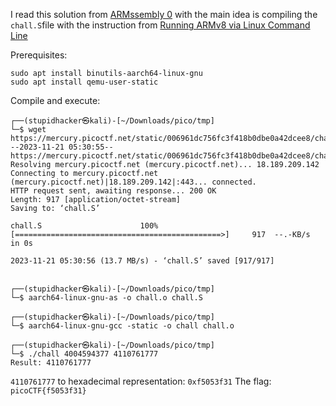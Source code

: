 I read this solution from [ARMssembly 0](https://picoctf2021.haydenhousen.com/reverse-engineering/armssembly-0) with the main idea is compiling the ```chall.S```file with the instruction from [Running ARMv8 via Linux Command Line](https://github.com/joebobmiles/ARMv8ViaLinuxCommandline)

Prerequisites:
```commandline
sudo apt install binutils-aarch64-linux-gnu
sudo apt install qemu-user-static
```
Compile and execute:
```
┌──(stupidhacker㉿kali)-[~/Downloads/pico/tmp]
└─$ wget https://mercury.picoctf.net/static/006961dc756fc3f418b0dbe0a42dcee8/chall.S
--2023-11-21 05:30:55--  https://mercury.picoctf.net/static/006961dc756fc3f418b0dbe0a42dcee8/chall.S
Resolving mercury.picoctf.net (mercury.picoctf.net)... 18.189.209.142
Connecting to mercury.picoctf.net (mercury.picoctf.net)|18.189.209.142|:443... connected.
HTTP request sent, awaiting response... 200 OK
Length: 917 [application/octet-stream]
Saving to: ‘chall.S’

chall.S                      100%[==============================================>]     917  --.-KB/s    in 0s      

2023-11-21 05:30:56 (13.7 MB/s) - ‘chall.S’ saved [917/917]

                                                                                                                    
┌──(stupidhacker㉿kali)-[~/Downloads/pico/tmp]
└─$ aarch64-linux-gnu-as -o chall.o chall.S                                
                                                                                                                    
┌──(stupidhacker㉿kali)-[~/Downloads/pico/tmp]
└─$ aarch64-linux-gnu-gcc -static -o chall chall.o                                  
                                                                                                                    
┌──(stupidhacker㉿kali)-[~/Downloads/pico/tmp]
└─$ ./chall 4004594377 4110761777                                                   
Result: 4110761777
```
```4110761777``` to hexadecimal representation: ```0xf5053f31```
The flag: ```picoCTF{f5053f31}```